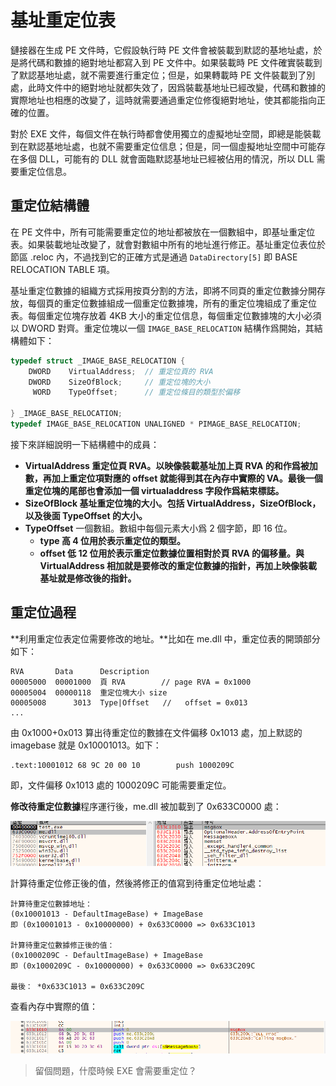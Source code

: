# 基址重定位表

鏈接器在生成 PE 文件時，它假設執行時 PE 文件會被裝載到默認的基地址處，於是將代碼和數據的絕對地址都寫入到 PE 文件中。如果裝載時 PE 文件確實裝載到了默認基地址處，就不需要進行重定位；但是，如果轉載時 PE 文件裝載到了別處，此時文件中的絕對地址就都失效了，因爲裝載基地址已經改變，代碼和數據的實際地址也相應的改變了，這時就需要通過重定位修復絕對地址，使其都能指向正確的位置。

對於 EXE 文件，每個文件在執行時都會使用獨立的虛擬地址空間，即總是能裝載到在默認基地址處，也就不需要重定位信息；但是，同一個虛擬地址空間中可能存在多個 DLL，可能有的 DLL 就會面臨默認基地址已經被佔用的情況，所以 DLL 需要重定位信息。

## 重定位結構體

在 PE 文件中，所有可能需要重定位的地址都被放在一個數組中，即基址重定位表。如果裝載地址改變了，就會對數組中所有的地址進行修正。基址重定位表位於節區 .reloc 內，不過找到它的正確方式是通過 `DataDirectory[5]` 即 BASE RELOCATION TABLE 項。

基址重定位數據的組織方式採用按頁分割的方法，即將不同頁的重定位數據分開存放，每個頁的重定位數據組成一個重定位數據塊，所有的重定位塊組成了重定位表。每個重定位塊存放着 4KB 大小的重定位信息，每個重定位數據塊的大小必須以 DWORD 對齊。重定位塊以一個 `IMAGE_BASE_RELOCATION` 結構作爲開始，其結構體如下：

```c
typedef struct _IMAGE_BASE_RELOCATION {
    DWORD    VirtualAddress;  // 重定位頁的 RVA
    DWORD    SizeOfBlock;     // 重定位塊的大小
     WORD    TypeOffset;      // 重定位條目的類型於偏移

} _IMAGE_BASE_RELOCATION;
typedef IMAGE_BASE_RELOCATION UNALIGNED * PIMAGE_BASE_RELOCATION;
```

接下來詳細說明一下結構體中的成員：

- **VirtualAddress 重定位頁 RVA。以映像裝載基址加上頁 RVA 的和作爲被加數，再加上重定位項對應的 offset 就能得到其在內存中實際的 VA。最後一個重定位塊的尾部也會添加一個 virtualaddress 字段作爲結束標誌。**
- **SizeOfBlock 基址重定位塊的大小。包括 VirtualAddress，SizeOfBlock，以及後面 TypeOffset 的大小。**
- **TypeOffset** 一個數組。數組中每個元素大小爲 2 個字節，即 16 位。 
  - **type 高 4 位用於表示重定位的類型。**
  - **offset 低 12 位用於表示重定位數據位置相對於頁 RVA 的偏移量。與 VirtualAddress 相加就是要修改的重定位數據的指針，再加上映像裝載基址就是修改後的指針。**

## 重定位過程

**利用重定位表定位需要修改的地址。**比如在 me.dll 中，重定位表的開頭部分如下：

```text
RVA       Data      Description
00005000  00001000  頁 RVA        // page RVA = 0x1000
00005004  00000118  重定位塊大小 size   
00005008      3013  Type|Offset   //   offset = 0x013
...
```

由 0x1000+0x013 算出待重定位的數據在文件偏移 0x1013 處，加上默認的 imagebase 就是 0x10001013。如下：

```x86asm
.text:10001012 68 9C 20 00 10        push 1000209C
```

即，文件偏移 0x1013 處的 1000209C 可能需要重定位。

**修改待重定位數據**程序運行後，me.dll 被加載到了 0x633C0000 處：

![dll 裝載處](figure/pe5-relocdll.png)

計算待重定位修正後的值，然後將修正的值寫到待重定位地址處：

```
計算待重定位數據地址：
(0x10001013 - DefaultImageBase) + ImageBase 
即 (0x10001013 - 0x10000000) + 0x633C0000 => 0x633C1013

計算待重定位數據修正後的值：
(0x1000209C - DefaultImageBase) + ImageBase 
即 (0x1000209C - 0x10000000) + 0x633C0000 => 0x633C209C

最後： *0x633C1013 = 0x633C209C
```

查看內存中實際的值：

![重定位後的地址](figure/pe5-relocdata.png)

> 留個問題，什麼時候 EXE 會需要重定位？